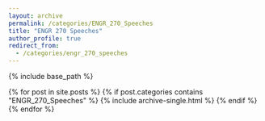 ```yaml
---
layout: archive
permalink: /categories/ENGR_270_Speeches
title: "ENGR 270 Speeches"
author_profile: true
redirect_from:
  - /categories/engr_270_speeches
---
```


{% include base_path %}


{% for post in site.posts %}
  {% if post.categories contains "ENGR_270_Speeches" %}
    {% include archive-single.html %}
  {% endif %}
{% endfor %}